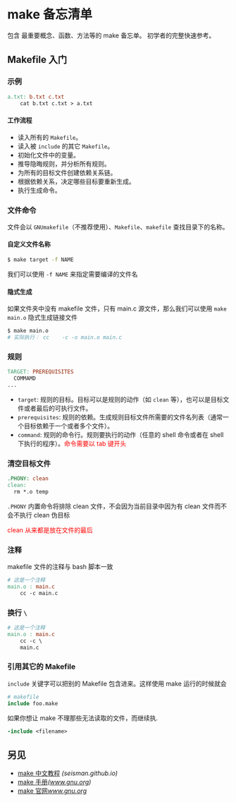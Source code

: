 make 备忘清单
===

包含 最重要概念、函数、方法等的 make 备忘单。 初学者的完整快速参考。

Makefile 入门
---
<!-- markdownlint-disable MD010 -->

### 示例

```makefile
a.txt: b.txt c.txt
	cat b.txt c.txt > a.txt
```

#### 工作流程

* 读入所有的 `Makefile`。
* 读入被 `include` 的其它 `Makefile`。
* 初始化文件中的变量。
* 推导隐晦规则，并分析所有规则。
* 为所有的目标文件创建依赖关系链。
* 根据依赖关系，决定哪些目标要重新生成。
* 执行生成命令。

<!--rehype:className=style-timeline-->

### 文件命令

文件会以 `GNUmakefile`（不推荐使用）、`Makefile`、`makefile` 查找目录下的名称。

#### 自定义文件名称

```bash
$ make target -f NAME
```

我们可以使用 `-f NAME` 来指定需要编译的文件名

#### 隐式生成

如果文件夹中没有 makefile 文件，只有 main.c 源文件，那么我们可以使用 `make main.o` 隐式生成链接文件

```bash
$ make main.o
# 实际执行： cc    -c -o main.o main.c
```

### 规则

```makefile
TARGET: PREREQUISITES
  COMMAMD
...
```

* `target`: 规则的目标。目标可以是规则的动作（如 `clean` 等），也可以是目标文件或者最后的可执行文件。
* `prerequisites`: 规则的依赖。生成规则目标文件所需要的文件名列表（通常一个目标依赖于一个或者多个文件）。
* `command`: 规则的命令行。规则要执行的动作（任意的 shell 命令或者在 shell 下执行的程序）。<span style="color:red">命令需要以 tab 键开头</span>

<!--rehype:className=style-round-->

### 清空目标文件

```makefile
.PHONY: clean
clean:
  rm *.o temp
```

`.PHONY` 内置命令将排除 clean 文件，不会因为当前目录中因为有 clean 文件而不会不执行 clean 伪目标

<span style="color:red">clean 从来都是放在文件的最后</span>

<!--rehype:className=auto-wrap-->

### 注释

makefile 文件的注释与 bash 脚本一致

```makefile
# 这是一个注释
main.o : main.c
	cc -c main.c
```

### 换行 `\`

```makefile
# 这是一个注释
main.o : main.c
	cc -c \
	main.c
```

### 引用其它的 Makefile

`include` 关键字可以把别的 Makefile 包含进来。这样使用 make 运行的时候就会

```makefile
# makefile
include foo.make
```

如果你想让 make 不理那些无法读取的文件，而继续执.

```makefile
-include <filename>
```

另见
---

* [make 中文教程](https://seisman.github.io/how-to-write-makefile/overview.html) _(seisman.github.io)_
* [make 手册](https://www.gnu.org/software/make/manual/make.html#toc-Overview-of-make)_(www.gnu.org)_
* [make 官网](https://www.gnu.org/software/make/)_www.gnu.org_
